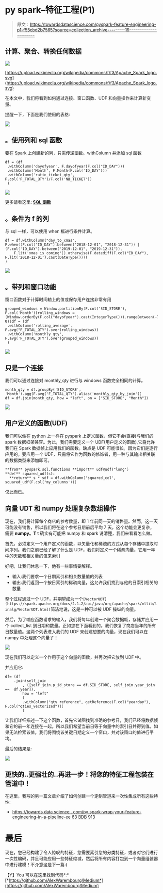 # py spark–特征工程(P1)

> 原文：<https://towardsdatascience.com/pyspark-feature-engineering-p1-f55cbd2b7565?source=collection_archive---------19----------------------->

## 计算、聚合、转换任何数据

![](img/c642dff3a6b7d10764cc9b447e82d151.png)

[https://upload.wikimedia.org/wikipedia/commons/f/f3/Apache_Spark_logo.svg](https://upload.wikimedia.org/wikipedia/commons/f/f3/Apache_Spark_logo.svg)

在本文中，我们将看到如何通过连接、窗口函数、UDF 和向量操作来计算新变量。

提醒一下，下面是我们使用的表格:

![](img/8220ac449c5a320e7bcdd679007f6832.png)

## 。使用列和 sql 函数

要在 Spark 上创建新的列，只需传递函数。withColumn 并添加 sql 函数

```
df = (df
 .withColumn('dayofyear', F.dayofyear(F.col("ID_DAY")))
 .withColumn('Month', F.Month(F.col('ID_DAY')))
 .withColumn('ratio_ticket_qty', F.col('F_TOTAL_QTY')/F.col('NB_TICKET'))
 )
```

![](img/a51d568591575922ad1152358880578e.png)

更多请看这里: [**SQL 函数**](https://spark.apache.org/docs/latest/api/python/pyspark.sql.html)

## 。条件为 f 的列

与 sql 一样，可以使用 when 框进行条件计算。

```
df = df.withColumn("day_to_xmas", F.when((F.col("ID_DAY").between("2018-12-01", "2018-12-31")) | (F.col('ID_DAY').between("2019-12-01", "2019-12-31")), 
    F.lit('xmas_is_coming')).otherwise(F.datediff(F.col("ID_DAY"), F.lit('2018-12-01').cast(DateType())))
)
```

![](img/32b2d6566685ec669b6750b94d134c64.png)

## 。带列和窗口功能

窗口函数对于计算时间轴上的值或保存用户连接非常有用

```
grouped_windows = Window.partitionBy(F.col('SID_STORE'), F.col('Month'))rolling_windows = (Window.orderBy(F.col("dayofyear").cast(IntegerType())).rangeBetween(-7, 0))df = (df
 .withColumn('rolling_average', F.avg("F_TOTAL_QTY").over(rolling_windows))
 .withColumn('monthly_qty', F.avg('F_TOTAL_QTY').over(grouped_windows))
 )
```

![](img/a651763706e72e89a3e63848eaf599f6.png)

## 只是一个连接

我们可以通过连接对 monthly_qty 进行与 windows 函数完全相同的计算。

```
month_qty = df.groupBy('SID_STORE', 'Month').agg(F.avg('F_TOTAL_QTY').alias('monthly_qty_by_join'))
df = df.join(month_qty, how = "left", on = ["SID_STORE", "Month"])
```

![](img/22bbbf1a19dc48e9b5bd316ff02550cd.png)

## 用户定义的函数(UDF)

我们可以像在 python 上一样在 pyspark 上定义函数，但它不会(直接)与我们的 spark 数据框架兼容。为此，我们需要定义一个 UDF(用户定义的函数),它将允许我们在 Spark 数据帧上应用我们的函数。缺点是 UDF 可能很长，因为它们是逐行应用的。要应用一个 UDF，只需将它作为函数的修饰者，用一种与其输出相关联的数据类型来添加即可。

```
**from** pyspark.sql.functions **import** udf@udf("long")
**def** squared_udf(s):
  **return** s * sdf = df.withColumn('squared_col', squared_udf(F.col('my_columns')))
```

仅此而已。

## 向量 UDT 和 numpy 处理复杂数组操作

现在，我们将计算每个商店的参考数量，即 1 年前同一天的销售量。然而，这一天可能没有销售，所以我们将在这个参考日期前后平均 7 天。这个功能会更复杂，需要 **numpy。T** t 确实有可能把 numpy 和 spark 说清楚，我们来看看怎么做。

首先，必须定义一个用户定义的函数，以矢量化和稀疏的方式从每个存储中提取时间序列。我们之前已经了解了什么是 UDF，我们将定义一个稀疏向量，它用一年中的天数和相关量的值来索引

好吧，让我们休息一下，他有一些事情要解释。

*   输入:我们要求一个日期索引和相关数量值的列表
*   输出:我们返回一个按日索引的稀疏向量，这允许我们找到与他的日索引相关的数量

整个过程通过一个 UDF，并期望成为一个`[VectorUDT](https://spark.apache.org/docs/2.1.2/api/java/org/apache/spark/mllib/linalg/VectorUDT.html)`简洁地说，这是一种可以被 UDF 操纵的向量。

然后，为了响应函数请求的输入，我们将每年创建一个聚合数据帧，存储并应用一个 collect_list 到日期和数量。正如您在下面看到的，我们恢复了商店当年的所有日数量值。这两个列表进入我们的 UDF 来创建想要的向量，现在我们可以在 numpy 中处理这个向量了！

![](img/2c4a30d1ec1b55ca80e21f2940265827.png)

现在我们可以定义一个作用于这个向量的函数，并再次把它放到 UDF 中。

并应用它:

```
df= (df
    .join(self_join
        , ([self_join.p_id_store == df.SID_STORE, self_join.year_join ==  df.year]),
        how = "left"
        )
        .withColumn("qty_reference", getReference(F.col("yearday"), F.col("qties_vectorized")))
        )
```

让我们详细描述一下这个函数，首先它试图找到准确的参考日，我们已经将数据帧和它的前一年连接在一起，所以我们希望当前日等于向量中的索引日并得到值。如果无法检索该值，我们将围绕该关键日期定义一个窗口，并对该窗口的值进行平均。

最后的结果是:

![](img/066f53e2b78d2ef32401dc979f7e044c.png)

## 更快的..更强壮的..再进一步！将您的特征工程包装在管道中！

在这里，我写的另一篇文章介绍了如何创建一个定制管道来一次性集成所有这些特性:

*   [https://towards data science . com/py spark-wrap-your-feature-engineering-in-a-pipeline-ee 63 BDB 913](/pyspark-wrap-your-feature-engineering-in-a-pipeline-ee63bdb913)

# 最后

现在，您已经构建了令人惊叹的特征，您需要索引您的分类特征，或者对它们进行一次性编码，并且可能应用一些特征缩减，然后将所有内容打包到一个向量组装器中进行建模！不介意这是下一篇:)

【Y】You 可以在这里找到代码*:*[*https://github.com/AlexWarembourg/Medium*](https://github.com/AlexWarembourg/Medium)